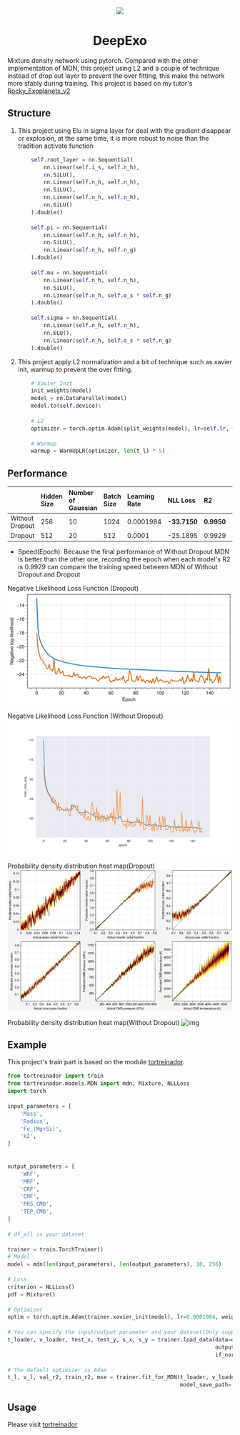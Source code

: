 <a name="readme-top"></a>

<div align="center">

<img height="120" src="https://github.com/VectorZhao/deepexo/blob/master/docs/icon-512%402x.png">



# DeepExo
</div>


Mixture density network using pytorch. Compared with the other implementation of MDN, this project using L2 and a couple of technique
instead of drop out layer to prevent the over fitting, this make the network more stably during training. This project is based on my tutor's [Rocky_Exoplanets_v2](https://github.com/VectorZhao/Rocky_Exoplanets_v2)

## Structure
1. This project using Elu in sigma layer for deal with the gradient disappear or explosion, at the same time, it is more
robust to noise than the tradition activate function 
    ```python
        self.root_layer = nn.Sequential(
            nn.Linear(self.i_s, self.n_h),
            nn.SiLU(),
            nn.Linear(self.n_h, self.n_h),
            nn.SiLU(),
            nn.Linear(self.n_h, self.n_h),
            nn.SiLU()
        ).double()
        
        self.pi = nn.Sequential(
            nn.Linear(self.n_h, self.n_h),
            nn.SiLU(),
            nn.Linear(self.n_h, self.n_g)
        ).double()
        
        self.mu = nn.Sequential(
            nn.Linear(self.n_h, self.n_h),
            nn.SiLU(),
            nn.Linear(self.n_h, self.o_s * self.n_g)
        ).double()
        
        self.sigma = nn.Sequential(
            nn.Linear(self.n_h, self.n_h),
            nn.ELU(),
            nn.Linear(self.n_h, self.o_s * self.n_g)
        ).double()
    ```
2. This project apply L2 normalization and a bit of technique such as xavier init, warmup to prevent the over fitting.
    ```python
        # Xavier Init
        init_weights(model)
        model = nn.DataParallel(model)
        model.to(self.device)\
        
        # L2
        optimizer = torch.optim.Adam(split_weights(model), lr=self.lr, weight_decay=self.w_d)
        
        # Warmup
        warmup = WarmUpLR(optimizer, len(t_l) * 5)
    ```

## Performance
|                 | Hidden Size | Number of Gaussian | Batch Size | Learning Rate | NLL Loss     | R2         | Mse        | Speed (Epoch)    |
|:----------------|:------------|:-------------------|:-----------|:--------------|:-------------|:-----------|:-----------|:-----------------|
| Without Dropout | 256         | 10                 | 1024       | 0.0001984     | **-33.7150** | **0.9950** | **0.0002** | **79**           |
| Dropout         | 512         | 20                 | 512        | 0.0001        | -25.1895     | 0.9929     | 0.0003     | 120              |


- Speed(Epoch): Because the final performance of Without Dropout MDN is better than the other one, recording the epoch when each model's R2 is 0.9929 can compare the training speed between MDN of Without Dropout and Dropout

Negative Likelihood Loss Function (Dropout)
![img](Rock/Imgs/MDN_MRCk2_loss_20230524.png)

Negative Likelihood Loss Function (Without Dropout)
![img](Rock/Imgs/MRCk2_MDN20231129_TrainValLoss.png)

Probability density distribution heat map(Dropout)
![img](Rock/Imgs/img_2.png)

Probability density distribution heat map(Without Dropout)
![img](Rock/Imgs/prediction_MRCk2_20231201.png)

   

## Example
This project's train part is based on the module [tortreinador](https://github.com/ArdenteX/tortreinador).

```python
from tortreinador import train
from tortreinador.models.MDN import mdn, Mixture, NLLLoss
import torch

input_parameters = [
    'Mass',
    'Radius',
    'Fe_(Mg+Si)',
    'k2',
]


output_parameters = [
    'WRF',
    'MRF',
    'CRF',
    'CMF',
    'PRS_CMB',
    'TEP_CMB',
]

# df_all is your dataset

trainer = train.TorchTrainer()
# Model
model = mdn(len(input_parameters), len(output_parameters), 10, 256)

# Loss
criterion = NLLLoss()
pdf = Mixture()

# Optimizer
optim = torch.optim.Adam(trainer.xavier_init(model), lr=0.0001984, weight_decay=0.001)

# You can specify the input/output parameter and your dataset(Only support Dataframe currently) 
t_loader, v_loader, test_x, test_y, s_x, s_y = trainer.load_data(data=df_all, input_parameters=input_parameters,
                                                                 output_parameters=output_parameters,
                                                                 if_normal=True, if_shuffle=True)

# The default optimizer is Adam
t_l, v_l, val_r2, train_r2, mse = trainer.fit_for_MDN(t_loader, v_loader, criterion, model=model, mixture=pdf,
                                                      model_save_path='D:\\Resource\\MDN\\', optim=optim, best_r2=0.5)
```

## Usage

Please visit [tortreinador](https://github.com/ArdenteX/tortreinador)
